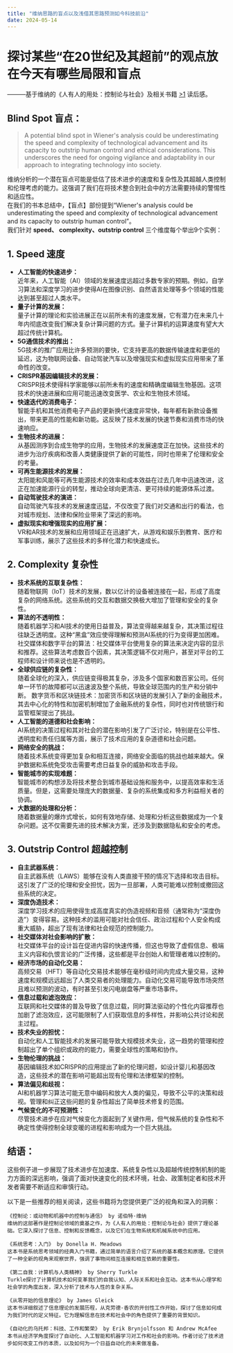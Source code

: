 ```yaml
---
title: "维纳思路的盲点以及浅借其思路预测如今科技前沿"
date: 2024-05-14
---
```



# 探讨某些“在20世纪及其超前”的观点放在今天有哪些局限和盲点  
———基于维纳的《人有人的用处：控制论与社会》及相关书籍 [>1] 读后感。  
  


## Blind Spot 盲点：

> A potential blind spot in Wiener's analysis could be underestimating the speed and complexity of technological advancement and its capacity to outstrip human control and ethical considerations. This underscores the need for ongoing vigilance and adaptability in our approach to integrating technology into society.   

维纳分析的一个潜在盲点可能是低估了技术进步的速度和复杂性及其超越人类控制和伦理考虑的能力。这强调了我们在将技术整合到社会中的方法需要持续的警惕性和适应性。  
在我们的书本总结中，【盲点】部份提到“Wiener's analysis could be underestimating the speed and complexity of technological advancement and its capacity to outstrip human control”。  
我们针对 **speed、 complexity、outstrip control** 三个维度每个举出9个实例：

## 1. Speed 速度

- **人工智能的快速进步：**  
近年来，人工智能（AI）领域的发展速度远超过多数专家的预期。例如，自学习算法和深度学习的进步使得AI在图像识别、自然语言处理等多个领域的性能达到甚至超过人类水平。
- **量子计算的发展：**  
量子计算的理论和实验进展正在以前所未有的速度发展，它有潜力在未来几十年内彻底改变我们解决复杂计算问题的方式。量子计算机的运算速度有望大大超过传统计算机。
- **5G通信技术的推出：**  
5G技术的推广应用比许多预测的要快，它支持更高的数据传输速度和更低的延迟，这为物联网设备、自动驾驶汽车以及增强现实和虚拟现实应用带来了革命性的改变。
- **CRISPR基因编辑技术的发展：**  
CRISPR技术使得科学家能够以前所未有的速度和精确度编辑生物基因。这项技术的快速进展和应用可能迅速改变医学、农业和生物技术领域。
- **快速迭代的消费电子：**  
智能手机和其他消费电子产品的更新换代速度非常快，每年都有新款设备推出，带来更高的性能和新功能。这反映了技术发展的快速节奏和消费市场的快速响应。
- **生物技术的进展：**  
从基因测序到合成生物学的应用，生物技术的发展速度正在加快。这些技术的进步为治疗疾病和改善人类健康提供了新的可能性，同时也带来了伦理和安全的考量。
- **可再生能源技术的发展：**  
太阳能和风能等可再生能源技术的效率和成本效益在过去几年中迅速改进，这正在加速能源行业的转型，推动全球向更清洁、更可持续的能源体系过渡。
- **自动驾驶技术的演进：**  
自动驾驶汽车技术的发展速度迅猛，不仅改变了我们对交通和出行的看法，也对城市规划、法律和保险业带来了深远的影响。
- **虚拟现实和增强现实的应用扩展：**  
VR和AR技术的发展和应用领域正在迅速扩大，从游戏和娱乐到教育、医疗和军事训练，展示了这些技术的多样化潜力和快速成长。


## 2. Complexity 复杂性

- **技术系统的互联复杂性：**  
随着物联网（IoT）技术的发展，数以亿计的设备被连接在一起，形成了高度复杂的网络系统。这些系统的交互和数据交换极大增加了管理和安全的复杂性。
- **算法的不透明性：**  
随着机器学习和AI技术的使用日益普及，算法变得越来越复杂，其决策过程往往缺乏透明度。这种“黑盒”效应使得理解和预测AI系统的行为变得更加困难。
社交媒体和数字平台的算法：社交媒体平台使用复杂的算法来决定内容的显示和推荐。这些算法考虑数百个因素，其决策逻辑不仅对用户，甚至对平台的工程师和设计师来说也是不透明的。
- **全球供应链的复杂性：**  
随着全球化的深入，供应链变得极其复杂，涉及多个国家和数百家公司。任何单一环节的故障都可以迅速波及整个系统，导致全球范围内的生产和分销中断。
数字货币和区块链技术：加密货币和区块链的发展引入了新的金融技术，其去中心化的特性和加密机制增加了金融系统的复杂性，同时也对传统银行和监管框架提出了挑战。
- **人工智能的道德和社会影响：**  
AI系统的决策过程和其对社会的潜在影响引发了广泛讨论，特别是在公平性、透明度和责任归属等方面，展示了技术应用的复杂道德和社会问题。
- **网络安全的挑战：**  
随着技术系统变得更加复杂和相互连接，网络安全面临的挑战也越来越大。保护数据和系统免受攻击需要考虑日益复杂的威胁和攻击手段。
- **智能城市的实现难题：**  
智能城市的构想涉及将技术整合到城市基础设施和服务中，以提高效率和生活质量。但是，这需要处理庞大的数据量、复杂的系统集成和多方利益相关者的协调。
- **大数据的处理和分析：**  
随着数据量的爆炸式增长，如何有效地存储、处理和分析这些数据成为一个复杂问题。这不仅需要先进的技术解决方案，还涉及到数据隐私和安全的考虑。



## 3. Outstrip Control 超越控制

- **自主武器系统：**  
自主武器系统（LAWS）能够在没有人类直接干预的情况下选择和攻击目标。这引发了广泛的伦理和安全担忧，因为一旦部署，人类可能难以控制或撤回这些系统的决定。
- **深度伪造技术：**  
深度学习技术的应用使得生成高度真实的伪造视频和音频（通常称为“深度伪造”）变得容易。这种技术的滥用可能对社会信任、政治过程和个人安全构成重大威胁，超出了现有法律和社会规范的控制能力。
- **社交媒体对社会影响的扩散：**  
社交媒体平台的设计旨在促进内容的快速传播，但这也导致了虚假信息、极端主义内容和仇恨言论的广泛传播，这些都是平台创始人和管理者难以控制的。
- **经济市场的自动化交易：**  
高频交易（HFT）等自动化交易技术能够在毫秒级时间内完成大量交易，这种速度和规模远远超出了人类交易者的处理能力。自动化交易可能导致市场突然且难以预测的波动，有时甚至引发闪电崩盘等严重市场事件。
- **信息过载和滤泡效应：**  
互联网和社交媒体的普及导致了信息过载，同时算法驱动的个性化内容推荐也加剧了滤泡效应，这可能限制了人们获取信息的多样性，并影响公共讨论和民主过程。
- **技术失业的担忧：**  
自动化和人工智能技术的发展可能导致大规模技术失业，这一趋势的管理和控制超出了单个组织或政府的能力，需要全球性的策略和协作。
- **生物伦理的挑战：**  
基因编辑技术如CRISPR的应用提出了新的伦理问题，如设计婴儿和基因改造，这些技术的潜在影响可能超出现有伦理和法律框架的控制。
- **算法偏见和歧视：**  
AI和机器学习算法可能无意中编码和放大人类的偏见，导致不公平的决策和歧视。管理和纠正这些问题的复杂性超出了简单技术修复的范围。
- **气候变化的不可预测性：**  
尽管技术进步在应对气候变化方面起到了关键作用，但气候系统的复杂性和不确定性使得控制全球变暖的进程和影响成为一个巨大挑战。


   
## 结语：
这些例子进一步展现了技术进步在加速度、系统复杂性以及超越传统控制机制的能力方面的深远影响，强调了面对快速变化的技术环境，社会、政策制定者和技术开发者需要不断适应和审慎行动。


    
   

[>1]: 相关书籍：  
    以下是一些推荐的相关阅读，这些书籍将为您提供更广泛的视角和深入的洞察：  
    
    《控制论：或动物和机器中的控制与通信》 by 诺伯特·维纳  
    维纳的这部著作是控制论领域的奠基之作，为《人有人的用处：控制论与社会》提供了理论基础。它深入探讨了信息、控制和反馈概念，以及它们在生物系统和机械系统中的应用。  
    
    《系统思考：入门》 by Donella H. Meadows  
    这本书是系统思考领域的经典入门书籍，通过简单的语言介绍了系统的基本概念和原理。它提供了一种全新的视角来观察世界，强调了事物间相互连接和相互依赖的重要性。  
    
    《第二自我：计算机与人类精神》 by Sherry Turkle  
    Turkle探讨了计算机技术如何变革我们的自我认知、人际关系和社会互动。这本书从心理学和社会学的角度出发，深入分析了技术与人性的复杂关系。
    
    《从零开始的信息理论》 by James Gleick  
    这本书详细叙述了信息理论的发展历程，从克劳德·香农的开创性工作开始，探讨了信息如何成为我们时代的定义特征。它为理解信息在技术和社会中的角色提供了重要的背景知识。  
    
    《自动化的乌托邦：科技、工作和繁荣》 by Erik Brynjolfsson 和 Andrew McAfee  
    本书从经济学角度探讨了自动化、人工智能和机器学习对工作和社会的影响。作者讨论了技术进步如何改变工作的本质，以及如何为一个日益自动化的未来做准备。    



       